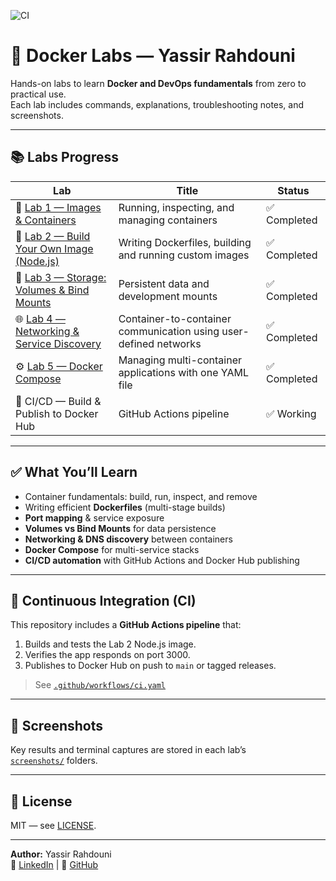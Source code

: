 ![CI](https://github.com/yassirrah/docker_labs/actions/workflows/ci.yaml/badge.svg)

# 🐳 Docker Labs — Yassir Rahdouni

Hands-on labs to learn **Docker and DevOps fundamentals** from zero to practical use.  
Each lab includes commands, explanations, troubleshooting notes, and screenshots.

---

## 📚 Labs Progress

| Lab | Title | Status |
|-----|--------|--------|
| 🧩 [Lab 1 — Images & Containers](./lab1_images_containers/notes.md) | Running, inspecting, and managing containers | ✅ Completed |
| 🧱 [Lab 2 — Build Your Own Image (Node.js)](./lab2_dockerFile/notes.md) | Writing Dockerfiles, building and running custom images | ✅ Completed |
| 💾 [Lab 3 — Storage: Volumes & Bind Mounts](./lab3_volumes/notes.md) | Persistent data and development mounts | ✅ Completed |
| 🌐 [Lab 4 — Networking & Service Discovery](./lab4_networks/notes.md) | Container-to-container communication using user-defined networks | ✅ Completed |
| ⚙️ [Lab 5 — Docker Compose](./lab5_dockerCompose/notes.md) | Managing multi-container applications with one YAML file | ✅ Completed |
| 🚀 CI/CD — Build & Publish to Docker Hub | GitHub Actions pipeline | ✅ Working |

---

## ✅ What You’ll Learn
- Container fundamentals: build, run, inspect, and remove  
- Writing efficient **Dockerfiles** (multi-stage builds)  
- **Port mapping** & service exposure  
- **Volumes vs Bind Mounts** for data persistence  
- **Networking & DNS discovery** between containers  
- **Docker Compose** for multi-service stacks  
- **CI/CD automation** with GitHub Actions and Docker Hub publishing  

---

## 🧪 Continuous Integration (CI)
This repository includes a **GitHub Actions pipeline** that:
1. Builds and tests the Lab 2 Node.js image.  
2. Verifies the app responds on port 3000.  
3. Publishes to Docker Hub on push to `main` or tagged releases.

> See [`.github/workflows/ci.yaml`](.github/workflows/ci.yaml)

---

## 📸 Screenshots
Key results and terminal captures are stored in each lab’s  
[`screenshots/`](./lab1_images_containers/screenshots) folders.

---

## 📝 License
MIT — see [LICENSE](./LICENSE).

---

**Author:** Yassir Rahdouni  
📧 [LinkedIn](https://www.linkedin.com/in/yassir-rahdouni-0b6926168/) | 🐙 [GitHub](https://github.com/yassirrah)
